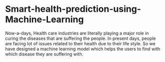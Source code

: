 # Smart-health-prediction-using-Machine-Learning
 Now-a-days, Health care industries are literally playing a major role in curing the diseases that are suffering the people. In present days, people are facing lot of issues related to their health due to their life style. So we have designed a machine learning model which helps the users to find with which  disease they are suffering with.
